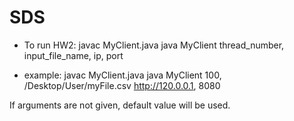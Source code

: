 # SDS
- To run HW2: 
javac MyClient.java
java MyClient thread_number, input_file_name, ip, port

- example:
javac MyClient.java
java MyClient 100, /Desktop/User/myFile.csv http://120.0.0.1, 8080

If arguments are not given, default value will be used.
